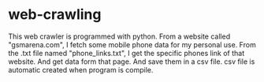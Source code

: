# web-crawling
This web crawler is programmed with python. From a website called "gsmarena.com", I fetch some mobile phone data for my personal use.
From the .txt file named "phone_links.txt", I get the specific phones link of that website. And get data form that page. And save them in a csv file.
csv file is automatic created when program is compile.
